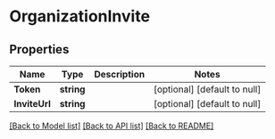 # OrganizationInvite

## Properties
Name | Type | Description | Notes
------------ | ------------- | ------------- | -------------
**Token** | **string** |  | [optional] [default to null]
**InviteUrl** | **string** |  | [optional] [default to null]

[[Back to Model list]](../README.md#documentation-for-models) [[Back to API list]](../README.md#documentation-for-api-endpoints) [[Back to README]](../README.md)


